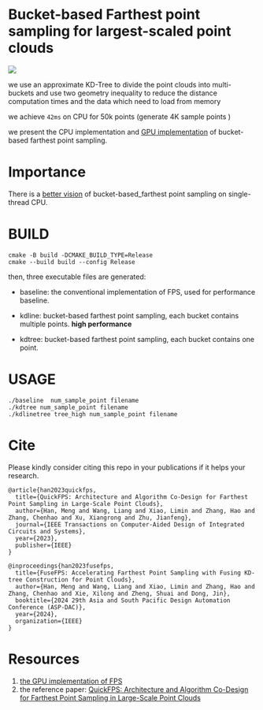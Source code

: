 # Bucket-based Farthest point sampling for largest-scaled point clouds 

![](https://komarev.com/ghpvc/?username=hanm2019bfpsCPU)

we use an approximate KD-Tree to divide the point clouds into multi-buckets and use two geometry inequality to reduce the distance computation times and the data which need to load from memory

we achieve  `42ms` on CPU for 50k points (generate 4K sample points )

we present the CPU implementation and [GPU implementation](https://github.com/hanm2019/FPS_GPU) of bucket-based farthest point sampling.

# Importance
There is a [better vision](https://github.com/leonardodalinky/fpsample) of bucket-based_farthest point sampling on single-thread CPU. 

# BUILD

```
cmake -B build -DCMAKE_BUILD_TYPE=Release
cmake --build build --config Release

```

 then, three executable files are generated:

* baseline: the conventional implementation of  FPS, used for performance baseline.

* kdline: bucket-based farthest point sampling, each bucket contains multiple points.  **high performance** 

*  kdtree: bucket-based farthest point sampling, each bucket contains one point. 

  

# USAGE

```
./baseline  num_sample_point filename
./kdtree num_sample_point filename
./kdlinetree tree_high num_sample_point filename
```

# Cite

Please kindly consider citing this repo in your publications if it helps your research.

```
@article{han2023quickfps,
  title={QuickFPS: Architecture and Algorithm Co-Design for Farthest Point Sampling in Large-Scale Point Clouds},
  author={Han, Meng and Wang, Liang and Xiao, Limin and Zhang, Hao and Zhang, Chenhao and Xu, Xiangrong and Zhu, Jianfeng},
  journal={IEEE Transactions on Computer-Aided Design of Integrated Circuits and Systems},
  year={2023},
  publisher={IEEE}
}

@inproceedings{han2023fusefps,
  title={FuseFPS: Accelerating Farthest Point Sampling with Fusing KD-tree Construction for Point Clouds},
  author={Han, Meng and Wang, Liang and Xiao, Limin and Zhang, Hao and Zhang, Chenhao and Xie, Xilong and Zheng, Shuai and Dong, Jin},
  booktitle={2024 29th Asia and South Pacific Design Automation Conference (ASP-DAC)},
  year={2024},
  organization={IEEE}
}
```

# Resources
1. [the GPU implementation of FPS](https://github.com/hanm2019/FPS_GPU)
2. the reference paper: [QuickFPS: Architecture and Algorithm Co-Design for Farthest Point Sampling in Large-Scale Point Clouds](https://ieeexplore.ieee.org/abstract/document/10122654)
